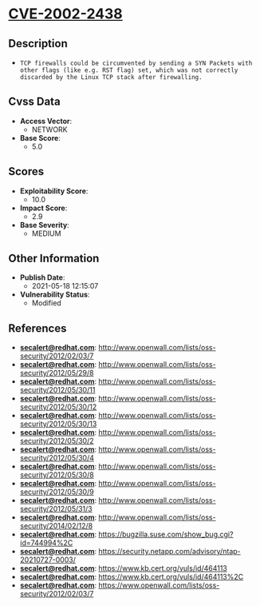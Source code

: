 
# [CVE-2002-2438](http://www.openwall.com/lists/oss-security/2012/02/03/7)

## Description

- `TCP firewalls could be circumvented by sending a SYN Packets with other flags (like e.g. RST flag) set, which was not correctly discarded by the Linux TCP stack after firewalling.`

## Cvss Data

- **Access Vector**:
  - NETWORK
- **Base Score**:
  - 5.0

## Scores

- **Exploitability Score**:
  - 10.0
- **Impact Score**:
  - 2.9
- **Base Severity**:
  - MEDIUM

## Other Information

- **Publish Date**:
  - 2021-05-18 12:15:07
- **Vulnerability Status**:
  - Modified

## References

- **secalert@redhat.com**: http://www.openwall.com/lists/oss-security/2012/02/03/7
- **secalert@redhat.com**: http://www.openwall.com/lists/oss-security/2012/05/29/8
- **secalert@redhat.com**: http://www.openwall.com/lists/oss-security/2012/05/30/11
- **secalert@redhat.com**: http://www.openwall.com/lists/oss-security/2012/05/30/12
- **secalert@redhat.com**: http://www.openwall.com/lists/oss-security/2012/05/30/13
- **secalert@redhat.com**: http://www.openwall.com/lists/oss-security/2012/05/30/2
- **secalert@redhat.com**: http://www.openwall.com/lists/oss-security/2012/05/30/4
- **secalert@redhat.com**: http://www.openwall.com/lists/oss-security/2012/05/30/8
- **secalert@redhat.com**: http://www.openwall.com/lists/oss-security/2012/05/30/9
- **secalert@redhat.com**: http://www.openwall.com/lists/oss-security/2012/05/31/3
- **secalert@redhat.com**: http://www.openwall.com/lists/oss-security/2014/02/12/8
- **secalert@redhat.com**: https://bugzilla.suse.com/show_bug.cgi?id=744994%2C
- **secalert@redhat.com**: https://security.netapp.com/advisory/ntap-20210727-0003/
- **secalert@redhat.com**: https://www.kb.cert.org/vuls/id/464113
- **secalert@redhat.com**: https://www.kb.cert.org/vuls/id/464113%2C
- **secalert@redhat.com**: https://www.openwall.com/lists/oss-security/2012/02/03/7
